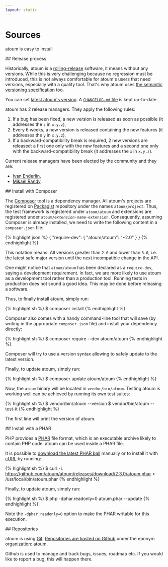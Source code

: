 ```yaml
---
layout: static
---
```


# Sources

<p class="header__paragraph">atoum is easy to install</p>

<section class="visual-section">
## Release process

Historically, atoum is a <a href="https://en.wikipedia.org/wiki/Rolling_release">rolling-release</a> software, it means
without any versions. While this is very challenging because no regression must be introduced, this is not always
comfortable for atoum's users that need versions, especially with a quality tool. That's why atoum uses
<a href="http://www.semver.org/">the semantic versioning specification</a> too.

You can set <a href="https://github.com/atoum/atoum/releases/latest">latest atoum's version</a>. A
<a href="https://github.com/atoum/atoum/blob/master/CHANGELOG.md">`CHANGELOG.md` file</a> is kept up-to-date.

atoum has 2 release managers. They apply the following rules:


1. If a bug has been fixed, a new version is released as soon as possible (it addresses the `z` in `x.y.z`),
2. Every 6 weeks, a new version is released containing the new features (it addresses the `y` in `x.y.z`),
3. If a backward-compatibility break is required, 2 new versions are released: a first one only with the new features
   and a second one only with the backward-compatibility break (it addresses the `x` in `x.y.z`).

Current release managers have been elected by the community and they are:

* <a href="https://github.com/Hywan">Ivan Enderlin</a>,
* <a href="https://github.com/mikaelrandy">Mikaël Randy</a>.
</section>

<section class="visual-section">
## Install with Composer

The <a href="https://getcomposer.org/">Composer</a> tool is a dependency manager. All atoum's projects are registered on
<a href="https://packagist.org/search/?q=atoum/">Packagist</a> repository under the names <code>atoum/<em>project</em></code>. Thus, the
test framework is registered under `atoum/atoum` and extensions are registered under <code>atoum/<em>extension-name</em>-extension</code>.
Consequently, assuming Composer is already installed, we need to write the following content in a `composer.json` file:

{% highlight json %}
{
    "require-dev": {
          "atoum/atoum": "~2.0"
    }
}
{% endhighlight %}

This notation means: All versions greater than `2.0` and lower than `3.0`, i.e. the latest safe major version until the
next incompatible change in the API.

One might notice that `atoum/atoum` has been declared as a `require-dev`, saying a development requirement. In fact,
we are more likely to use atoum as a development tool rather than a production tool. Running tests in production does
not sound a good idea. This may be done before releasing a software.

Thus, to finally install atoum, simply run:

{% highlight sh %}
$ composer install
{% endhighlight %}

Composer also comes with a handy command-line tool that will save (by writing in the appropriate `composer.json` file)
and install your dependency directly:

{% highlight sh %}
$ composer require --dev atoum/atoum
{% endhighlight %}

Composer will try to use a version syntax allowing to safely update to the latest version.

Finally, to update atoum, simply run:

{% highlight sh %}
$ composer update atoum/atoum
{% endhighlight %}

Now, the `atoum` binary will be located in `vendor/bin/atoum`. Testing atoum is working well can be achieved by running
its own test suites:

{% highlight sh %}
$ vendor/bin/atoum --version
$ vendor/bin/atoum --test-it
{% endhighlight %}

The first line will print the version of atoum.
</section>

<section class="visual-section">
## Install with a PHAR

PHP provides a <a href="http://php.net/phar">PHAR</a> file format, which is an executable archive likely to contain PHP
code. atoum can be used inside a PHAR file.

It is possible to <a href="https://github.com/atoum/atoum/releases/download/2.3.0/atoum.phar">download the latest PHAR
ball</a> manually or to install it with <a href="http://curl.haxx.se/">cURL</a> by running:

{% highlight sh %}
$ curl -L https://github.com/atoum/atoum/releases/download/2.3.0/atoum.phar > /usr/local/bin/atoum.phar
{% endhighlight %}

Finally, to update atoum, simply run:

{% highlight sh %}
$ php -dphar.readonly=0 atoum.phar --update
{% endhighlight %}

Note the `-dphar.readonly=0` option to make the PHAR writable for this execution.
</section>

<section class="visual-section">
## Repositories

atoum is using <a href="http://git-scm.com/">Git</a>. <a href="https://github.com/atoum/atoum">Repositories are hosted
on Github</a> under the eponym organization: atoum.

Github is used to manage and track bugs, issues, roadmap etc. If you would like to report a bug, this will happen there.
</section>
